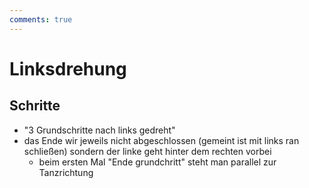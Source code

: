 ```yaml
---
comments: true
---
```

# Linksdrehung

## Schritte

- "3 Grundschritte nach links gedreht"
- das Ende wir jeweils nicht abgeschlossen (gemeint ist mit links ran schließen) sondern der linke geht hinter dem rechten vorbei
    - beim ersten Mal "Ende grundchritt" steht man parallel zur Tanzrichtung
